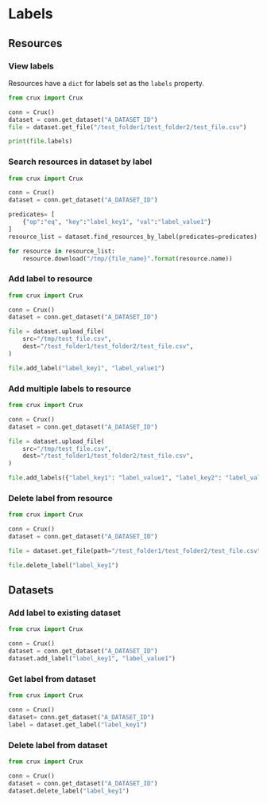 # Labels

## Resources

### View labels

Resources have a `dict` for labels set as the `labels` property.

```python
from crux import Crux

conn = Crux()
dataset = conn.get_dataset("A_DATASET_ID")
file = dataset.get_file("/test_folder1/test_folder2/test_file.csv")

print(file.labels)
```

### Search resources in dataset by label

```python
from crux import Crux

conn = Crux()
dataset = conn.get_dataset("A_DATASET_ID")

predicates= [
    {"op":"eq", "key":"label_key1", "val":"label_value1"}
]
resource_list = dataset.find_resources_by_label(predicates=predicates)

for resource in resource_list:
    resource.download("/tmp/{file_name}".format(resource.name))
```

### Add label to resource

```python
from crux import Crux

conn = Crux()
dataset = conn.get_dataset("A_DATASET_ID")

file = dataset.upload_file(
    src="/tmp/test_file.csv",
    dest="/test_folder1/test_folder2/test_file.csv",
)

file.add_label("label_key1", "label_value1")
```

### Add multiple labels to resource

```python
from crux import Crux

conn = Crux()
dataset = conn.get_dataset("A_DATASET_ID")

file = dataset.upload_file(
    src="/tmp/test_file.csv",
    dest="/test_folder1/test_folder2/test_file.csv",
)

file.add_labels({"label_key1": "label_value1", "label_key2": "label_value2"})
```

### Delete label from resource

```python
from crux import Crux

conn = Crux()
dataset = conn.get_dataset("A_DATASET_ID")

file = dataset.get_file(path="/test_folder1/test_folder2/test_file.csv")

file.delete_label("label_key1")
```

## Datasets

### Add label to existing dataset

```python
from crux import Crux

conn = Crux()
dataset = conn.get_dataset("A_DATASET_ID")
dataset.add_label("label_key1", "label_value1")
```

### Get label from dataset

```python
from crux import Crux

conn = Crux()
dataset= conn.get_dataset("A_DATASET_ID")
label = dataset.get_label("label_key1")
```

### Delete label from dataset

```python
from crux import Crux

conn = Crux()
dataset = conn.get_dataset("A_DATASET_ID")
dataset.delete_label("label_key1")
```
